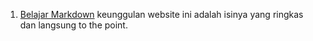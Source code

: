 1. [Belajar Markdown](https://guides.github.com/features/mastering-markdown/#Links)
keunggulan website ini adalah isinya yang ringkas dan langsung to the point.
